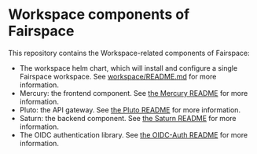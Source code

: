 # Workspace components of Fairspace

This repository contains the Workspace-related components of Fairspace:

- The workspace helm chart, which will install and configure a single Fairspace workspace.
  See [workspace/README.md](/charts/workspace/README.md) for more information.
- Mercury: the frontend component. See [the Mercury README](/projects/mercury/README.md) for more
  information.
- Pluto: the API gateway. See [the Pluto README](/projects/pluto/README.md) for more
  information.
- Saturn: the backend component. See [the Saturn README](projects/saturn/README.md) for more
  information.
- The OIDC authentication library. See [the OIDC-Auth README](projects/oidc-auth/README.md) for
  more information.

